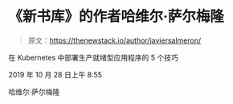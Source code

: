 # 《新书库》的作者哈维尔·萨尔梅隆

> 原文：<https://thenewstack.io/author/javiersalmeron/>

在 Kubernetes 中部署生产就绪型应用程序的 5 个技巧

2019 年 10 月 28 日上午 8:55

哈维尔·萨尔梅隆